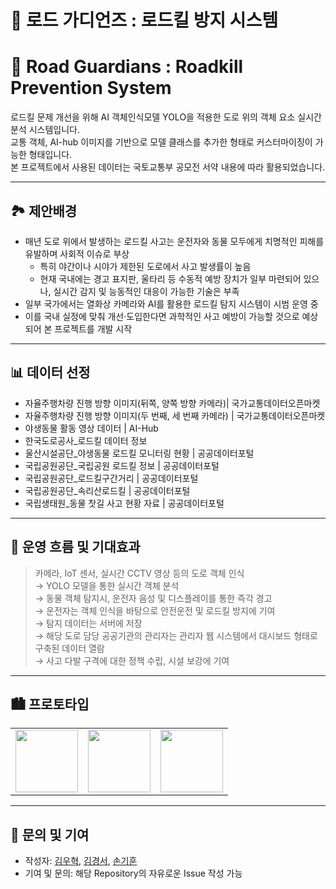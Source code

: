# 🦌 로드 가디언즈 : 로드킬 방지 시스템
# 🦌 Road Guardians : Roadkill Prevention System

로드킬 문제 개선을 위해 AI 객체인식모델 YOLO을 적용한 도로 위의 객체 요소 실시간 분석 시스템입니다.<br/>
교통 객체, AI-hub 이미지를 기반으로 모델 클래스를 추가한 형태로 커스터마이징이 가능한 형태입니다.<br/>
본 프로젝트에서 사용된 데이터는 국토교통부 공모전 서약 내용에 따라 활용되었습니다.

---
## 🏞 제안배경
- 매년 도로 위에서 발생하는 로드킬 사고는 운전자와 동물 모두에게 치명적인 피해를 유발하며 사회적 이슈로 부상
  - 특히 야간이나 시야가 제한된 도로에서 사고 발생률이 높음
  - 현재 국내에는 경고 표지판, 울타리 등 수동적 예방 장치가 일부 마련되어 있으나, 실시간 감지 및 능동적인 대응이 가능한 기술은 부족
- 일부 국가에서는 열화상 카메라와 AI를 활용한 로드킬 탐지 시스템이 시범 운영 중
- 이를 국내 실정에 맞춰 개선·도입한다면 과학적인 사고 예방이 가능할 것으로 예상되어 본 프로젝트를 개발 시작
---
## 📊 데이터 선정
- 자율주행차량 진행 방향 이미지(뒤쪽, 양쪽 방향 카메라)| 국가교통데이터오픈마켓
- 자율주행차량 진행 방향 이미지(두 번째, 세 번째 카메라) | 국가교통데이터오픈마켓
- 야생동물 활동 영상 데이터 | AI-Hub
- 한국도로공사_로드킬 데이터 정보
- 울산시설공단_야생동물 로드킬 모니터링 현황 | 공공데이터포털
- 국립공원공단_국립공원 로드킬 정보 | 공공데이터포털
- 국립공원공단_로드킬구간거리 | 공공데이터포털
- 국립공원공단_속리산로드킬 | 공공데이터포털
- 국립생태원_동물 찻길 사고 현황 자료 | 공공데이터포털
---
## 🌠 운영 흐름 및 기대효과
> 카메라, IoT 센서, 실시간 CCTV 영상 등의 도로 객체 인식 <br/>
> → YOLO 모델을 통한 실시간 객체 분석 <br/>
> → 동물 객체 탐지시, 운전자 음성 및 디스플레이를 통한 즉각 경고 <br/>
> → 운전자는 객체 인식을 바탕으로 안전운전 및 로드킬 방지에 기여 <br/>
> → 탐지 데이터는 서버에 저장 <br/>
> → 해당 도로 담당 공공기관의 관리자는 관리자 웹 시스템에서 대시보드 형태로 구축된 데이터 열람 <br/>
> → 사고 다발 구격에 대한 정책 수립, 시설 보강에 기여
---
## 🏙 프로토타입
<table>
  <tr>
    <td><img src="이미지URL1" width="100"/></td>
    <td><img src="이미지URL2" width="100"/></td>
    <td><img src="이미지URL3" width="100"/></td>
  </tr>
</table>

---
## 💬 문의 및 기여

- 작성자:
  [김우혁](https://github.com/toto6343),
  [김경서](https://github.com/kkyungseo),
  [손기훈](https://github.com/sonkeehoon)  
- 기여 및 문의: 해당 Repository의 자유로운 Issue 작성 가능
